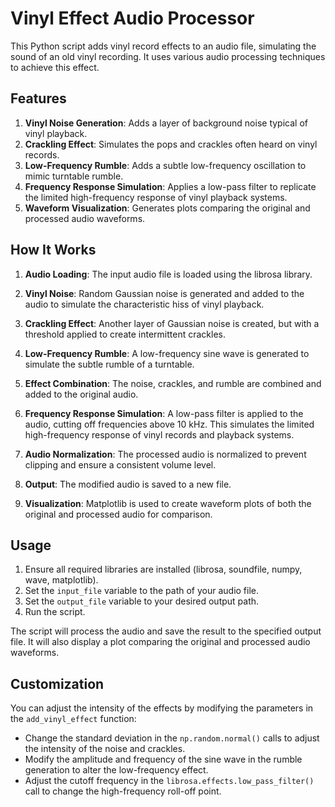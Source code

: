 # Vinyl Effect Audio Processor

This Python script adds vinyl record effects to an audio file, simulating the sound of an old vinyl recording. It uses various audio processing techniques to achieve this effect.

## Features

1. **Vinyl Noise Generation**: Adds a layer of background noise typical of vinyl playback.
2. **Crackling Effect**: Simulates the pops and crackles often heard on vinyl records.
3. **Low-Frequency Rumble**: Adds a subtle low-frequency oscillation to mimic turntable rumble.
4. **Frequency Response Simulation**: Applies a low-pass filter to replicate the limited high-frequency response of vinyl playback systems.
5. **Waveform Visualization**: Generates plots comparing the original and processed audio waveforms.

## How It Works

1. **Audio Loading**: The input audio file is loaded using the librosa library.

2. **Vinyl Noise**: Random Gaussian noise is generated and added to the audio to simulate the characteristic hiss of vinyl playback.

3. **Crackling Effect**: Another layer of Gaussian noise is created, but with a threshold applied to create intermittent crackles.

4. **Low-Frequency Rumble**: A low-frequency sine wave is generated to simulate the subtle rumble of a turntable.

5. **Effect Combination**: The noise, crackles, and rumble are combined and added to the original audio.

6. **Frequency Response Simulation**: A low-pass filter is applied to the audio, cutting off frequencies above 10 kHz. This simulates the limited high-frequency response of vinyl records and playback systems.

7. **Audio Normalization**: The processed audio is normalized to prevent clipping and ensure a consistent volume level.

8. **Output**: The modified audio is saved to a new file.

9. **Visualization**: Matplotlib is used to create waveform plots of both the original and processed audio for comparison.

## Usage

1. Ensure all required libraries are installed (librosa, soundfile, numpy, wave, matplotlib).
2. Set the `input_file` variable to the path of your audio file.
3. Set the `output_file` variable to your desired output path.
4. Run the script.

The script will process the audio and save the result to the specified output file. It will also display a plot comparing the original and processed audio waveforms.

## Customization

You can adjust the intensity of the effects by modifying the parameters in the `add_vinyl_effect` function:
- Change the standard deviation in the `np.random.normal()` calls to adjust the intensity of the noise and crackles.
- Modify the amplitude and frequency of the sine wave in the rumble generation to alter the low-frequency effect.
- Adjust the cutoff frequency in the `librosa.effects.low_pass_filter()` call to change the high-frequency roll-off point.